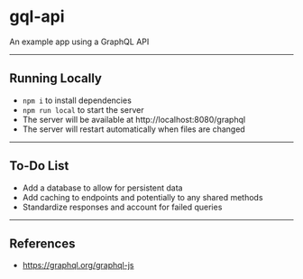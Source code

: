 # gql-api

An example app using a GraphQL API

---

## Running Locally

- `npm i` to install dependencies
- `npm run local` to start the server
- The server will be available at http://localhost:8080/graphql
- The server will restart automatically when files are changed

---

## To-Do List

- Add a database to allow for persistent data
- Add caching to endpoints and potentially to any shared methods
- Standardize responses and account for failed queries

---

## References

- https://graphql.org/graphql-js
